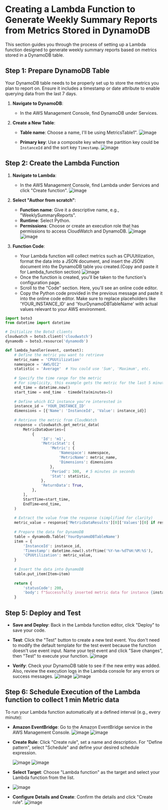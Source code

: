 # Creating a Lambda Function to Generate Weekly Summary Reports from Metrics Stored in DynamoDB

This section guides you through the process of setting up a Lambda function designed to generate weekly summary reports based on metrics stored in a DynamoDB table.

## Step 1: Prepare DynamoDB Table

Your DynamoDB table needs to be properly set up to store the metrics you plan to report on. Ensure it includes a timestamp or date attribute to enable querying data from the last 7 days.

1. **Navigate to DynamoDB**:
   - In the AWS Management Console, find DynamoDB under Services.

2. **Create a New Table**:
   - **Table name**: Choose a name, I'll be using MetricsTable1".
     ![image](https://github.com/KBola98/aws-cloud-monitoring/assets/52285719/d53b78cf-26a3-451e-9802-175ffe43dfb6)
     
   - **Primary key**: Use a composite key where the partition key could be `InstanceId` and the sort key `Timestamp`.
     ![image](https://github.com/KBola98/aws-cloud-monitoring/assets/52285719/2ef94797-17ec-4037-9b89-de07b9478017)


## Step 2: Create the Lambda Function

1. **Navigate to Lambda**:
   - In the AWS Management Console, find Lambda under Services and click "Create function".
     ![image](https://github.com/KBola98/aws-cloud-monitoring/assets/52285719/c1bdb220-416e-4cf0-af80-66462a812c4a)


2. **Select "Author from scratch"**:
   - **Function name**: Give it a descriptive name, e.g., "WeeklySummaryReports".
   - **Runtime**: Select Python.
   - **Permissions**: Choose or create an execution role that has permissions to access CloudWatch and DynamoDB.
     ![image](https://github.com/KBola98/aws-cloud-monitoring/assets/52285719/52bc6ed7-e623-4afd-bfb1-95b86e9fd24e)
     ![image](https://github.com/KBola98/aws-cloud-monitoring/assets/52285719/52580119-4a38-472a-9422-71f2e033a9d4)



3. **Function Code**:
   - Your Lambda function will collect metrics such as CPUUtilization, format the data into a JSON document, and insert the JSON document into the DynamoDB table you created.(Copy and paste it for Lambda_function section)
     ![image](https://github.com/KBola98/aws-cloud-monitoring/assets/52285719/99abcbcd-4240-476d-a7ae-916e6740b2c4)
   - Once the function is created, you'll be taken to the function's configuration page.
   - Scroll to the "Code" section. Here, you'll see an online code editor.
   - Copy the Python code provided in the previous message and paste it into the online code editor. Make sure to replace placeholders like 'YOUR_INSTANCE_ID' and 'YourDynamoDBTableName' with 
     actual values relevant to your AWS environment.


```python
import boto3
from datetime import datetime

# Initialize the Boto3 clients
cloudwatch = boto3.client('cloudwatch')
dynamodb = boto3.resource('dynamodb')

def lambda_handler(event, context):
    # Define the metric you want to retrieve
    metric_name = 'CPUUtilization'
    namespace = 'AWS/EC2'
    statistic = 'Average'  # You could use 'Sum', 'Maximum', etc.
    
    # Specify the time range for the metric
    # For simplicity, this example gets the metric for the last 5 minutes.
    end_time = datetime.now()
    start_time = end_time - timedelta(minutes=5)
    
    # Define which EC2 instance you're interested in
    instance_id = 'YOUR_INSTANCE_ID'
    dimensions = [{'Name': 'InstanceId', 'Value': instance_id}]
    
    # Retrieve the metric from CloudWatch
    response = cloudwatch.get_metric_data(
        MetricDataQueries=[
            {
                'Id': 'm1',
                'MetricStat': {
                    'Metric': {
                        'Namespace': namespace,
                        'MetricName': metric_name,
                        'Dimensions': dimensions
                    },
                    'Period': 300,  # 5 minutes in seconds
                    'Stat': statistic,
                },
                'ReturnData': True,
            },
        ],
        StartTime=start_time,
        EndTime=end_time,
    )
    
    # Extract the value from the response (simplified for clarity)
    metric_value = response['MetricDataResults'][0]['Values'][0] if response['MetricDataResults'][0]['Values'] else 0
    
    # Prepare the data for DynamoDB
    table = dynamodb.Table('YourDynamoDBTableName')
    item = {
        'InstanceId': instance_id,
        'Timestamp': datetime.now().strftime('%Y-%m-%dT%H:%M:%S'),
        'CPUUtilization': metric_value,
    }
    
    # Insert the data into DynamoDB
    table.put_item(Item=item)
    
    return {
        'statusCode': 200,
        'body': f"Successfully inserted metric data for instance {instance_id}"
    }
```



## Step 5: Deploy and Test

- **Save and Deploy**: Back in the Lambda function editor, click "Deploy" to save your code.
- **Test**: Click the "Test" button to create a new test event. You don't need to modify the default template for the test event because the function doesn't use event input. Name your test event and click "Save changes", then "Test" to execute your function.
  ![image](https://github.com/KBola98/aws-cloud-monitoring/assets/52285719/2fe5149f-728b-493c-9234-306e99d76338)

- **Verify**: Check your DynamoDB table to see if the new entry was added. Also, review the execution logs in the Lambda console for any errors or success messages.
  ![image](https://github.com/KBola98/aws-cloud-monitoring/assets/52285719/3e5fe6ad-8bc1-406a-b182-610b83117e16)
  ![image](https://github.com/KBola98/aws-cloud-monitoring/assets/52285719/0cebc244-d4e0-4cbf-a1bf-ccb862120b2f)


## Step 6: Schedule Execution of the Lambda function to collect 1 min Metric data

To run your Lambda function automatically at a defined interval (e.g., every minute):

- **Amazon EventBridge**: Go to the Amazon EventBridge service in the AWS Management Console.
  ![image](https://github.com/KBola98/aws-cloud-monitoring/assets/52285719/888fc69d-4424-4790-8d2f-5f4d785afb56)
  ![image](https://github.com/KBola98/aws-cloud-monitoring/assets/52285719/83630701-08ac-47ad-9f9a-cd0b13e671d7)


- **Create Rule**: Click "Create rule", set a name and description. For "Define pattern", select "Schedule" and define your desired schedule expression.
  
   ![image](https://github.com/KBola98/aws-cloud-monitoring/assets/52285719/c0d7436e-136d-450b-874e-fbbeeb92f624)
   ![image](https://github.com/KBola98/aws-cloud-monitoring/assets/52285719/754707b4-a9b5-49b3-963f-ccb7543dc952)

- **Select Target**: Choose "Lambda function" as the target and select your Lambda function from the list.
- 
    ![image](https://github.com/KBola98/aws-cloud-monitoring/assets/52285719/baddf119-6234-47dc-a7bd-4179aeba03f7)
   
- **Configure Details and Create**: Confirm the details and click "Create rule".
  ![image](https://github.com/KBola98/aws-cloud-monitoring/assets/52285719/cb609542-3124-41b9-8399-e3f1a81f2594)
